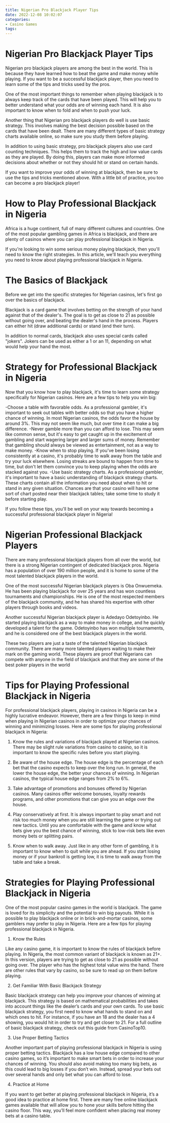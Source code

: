 ```yaml
---
title: Nigerian Pro Blackjack Player Tips 
date: 2022-12-08 10:02:07
categories:
- Casino Games
tags:
---
```



#  Nigerian Pro Blackjack Player Tips 

Nigerian pro blackjack players are among the best in the world. This is because they have learned how to beat the game and make money while playing. If you want to be a successful blackjack player, then you need to learn some of the tips and tricks used by the pros.

One of the most important things to remember when playing blackjack is to always keep track of the cards that have been played. This will help you to better understand what your odds are of winning each hand. It is also important to know when to fold and when to push your luck.

Another thing that Nigerian pro blackjack players do well is use basic strategy. This involves making the best decision possible based on the cards that have been dealt. There are many different types of basic strategy charts available online, so make sure you study them before playing.

In addition to using basic strategy, pro blackjack players also use card counting techniques. This helps them to track the high and low value cards as they are played. By doing this, players can make more informed decisions about whether or not they should hit or stand on certain hands.

If you want to improve your odds of winning at blackjack, then be sure to use the tips and tricks mentioned above. With a little bit of practice, you too can become a pro blackjack player!

#  How to Play Professional Blackjack in Nigeria 

Africa is a huge continent, full of many different cultures and countries. One of the most popular gambling games in Africa is blackjack, and there are plenty of casinos where you can play professional blackjack in Nigeria.

If you're looking to win some serious money playing blackjack, then you'll need to know the right strategies. In this article, we'll teach you everything you need to know about playing professional blackjack in Nigeria.

# The Basics of Blackjack 

Before we get into the specific strategies for Nigerian casinos, let's first go over the basics of blackjack.

Blackjack is a card game that involves betting on the strength of your hand against that of the dealer's. The goal is to get as close to 21 as possible without going over, and beating the dealer's hand in the process. Players can either hit (draw additional cards) or stand (end their turn).

In addition to normal cards, blackjack also uses special cards called "jokers". Jokers can be used as either a 1 or an 11, depending on what would help your hand the most.

# Strategy for Professional Blackjack in Nigeria 

Now that you know how to play blackjack, it's time to learn some strategy specifically for Nigerian casinos. Here are a few tips to help you win big:

-Choose a table with favorable odds. As a professional gambler, it's important to seek out tables with better odds so that you have a higher chance of winning. In most Nigerian casinos, the odds favor the house by around 3%. This may not seem like much, but over time it can make a big difference. 
-Never gamble more than you can afford to lose. This may seem like common sense, but it's easy to get caught up in the excitement of gambling and start wagering larger and larger sums of money. Remember that gambling should always be viewed as entertainment, not as a way to make money. 
-Know when to stop playing. If you've been losing consistently at a casino, it's probably time to walk away from the table and try your luck elsewhere. Losing streaks are bound to happen from time to time, but don't let them convince you to keep playing when the odds are stacked against you. 
-Use basic strategy charts. As a professional gambler, it's important to have a basic understanding of blackjack strategy charts. These charts contain all the information you need about when to hit or stand in any given situation. Chances are that your casino will have some sort of chart posted near their blackjack tables; take some time to study it before starting play. 

If you follow these tips, you'll be well on your way towards becoming a successful professional blackjack player in Nigeria!

#  Nigerian Professional Blackjack Players 

There are many professional blackjack players from all over the world, but there is a strong Nigerian contingent of dedicated blackjack pros. Nigeria has a population of over 190 million people, and it is home to some of the most talented blackjack players in the world.

One of the most successful Nigerian blackjack players is Oba Onwuemeka. He has been playing blackjack for over 25 years and has won countless tournaments and championships. He is one of the most respected members of the blackjack community, and he has shared his expertise with other players through books and videos.

Another successful Nigerian blackjack player is Adedayo Odetoyinbo. He started playing blackjack as a way to make money in college, and he quickly developed a talent for the game. Odetoyinbo has won multiple tournaments, and he is considered one of the best blackjack players in the world.

These two players are just a taste of the talented Nigerian blackjack community. There are many more talented players waiting to make their mark on the gaming world. These players are proof that Nigerians can compete with anyone in the field of blackjack and that they are some of the best poker players in the world

#  Tips for Playing Professional Blackjack in Nigeria 

For professional blackjack players, playing in casinos in Nigeria can be a highly lucrative endeavor. However, there are a few things to keep in mind when playing in Nigerian casinos in order to optimize your chances of winning and minimizing losses. Here are some tips for playing professional blackjack in Nigeria:

1. Know the rules and variations of blackjack played at Nigerian casinos. There may be slight rule variations from casino to casino, so it is important to know the specific rules before you start playing.

2. Be aware of the house edge. The house edge is the percentage of each bet that the casino expects to keep over the long run. In general, the lower the house edge, the better your chances of winning. In Nigerian casinos, the typical house edge ranges from 2% to 6%.

3. Take advantage of promotions and bonuses offered by Nigerian casinos. Many casinos offer welcome bonuses, loyalty rewards programs, and other promotions that can give you an edge over the house.

4. Play conservatively at first. It is always important to play smart and not risk too much money when you are still learning the game or trying out new tactics. Until you are comfortable with the game and know what bets give you the best chance of winning, stick to low-risk bets like even money bets or splitting pairs.

5. Know when to walk away. Just like in any other form of gambling, it is important to know when to quit while you are ahead. If you start losing money or if your bankroll is getting low, it is time to walk away from the table and take a break.

#  Strategies for Playing Professional Blackjack in Nigeria

One of the most popular casino games in the world is blackjack. The game is loved for its simplicity and the potential to win big payouts. While it is possible to play blackjack online or in brick-and-mortar casinos, some gamblers may prefer to play in Nigeria. Here are a few tips for playing professional blackjack in Nigeria.

1. Know the Rules

Like any casino game, it is important to know the rules of blackjack before playing. In Nigeria, the most common variant of blackjack is known as 21+. In this version, players are trying to get as close to 21 as possible without going over. The player who has the highest total value wins the hand. There are other rules that vary by casino, so be sure to read up on them before playing.

2. Get Familiar With Basic Blackjack Strategy

Basic blackjack strategy can help you improve your chances of winning at blackjack. This strategy is based on mathematical probabilities and takes into account things like the dealer’s cards and your own cards. To use basic blackjack strategy, you first need to know what hands to stand on and which ones to hit. For instance, if you have an 18 and the dealer has a 4 showing, you would hit in order to try and get closer to 21. For a full outline of basic blackjack strategy, check out this guide from CasinoTop10.

3. Use Proper Betting Tactics

Another important part of playing professional blackjack in Nigeria is using proper betting tactics. Blackjack has a low house edge compared to other casino games, so it’s important to make smart bets in order to increase your chances of winning. You should also avoid making too many big bets, as this could lead to big losses if you don’t win. Instead, spread your bets out over several hands and only bet what you can afford to lose.

4. Practice at Home

If you want to get better at playing professional blackjack in Nigeria, it’s a good idea to practice at home first. There are many free online blackjack games available that will allow you to hone your skills before hitting the casino floor. This way, you’ll feel more confident when placing real money bets at a casino table.